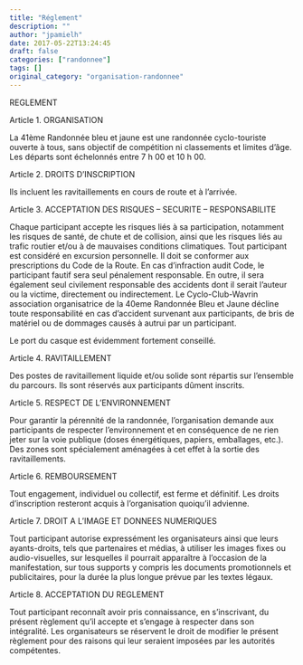 ```yaml
---
title: "Réglement"
description: ""
author: "jpamielh"
date: 2017-05-22T13:24:45
draft: false
categories: ["randonnee"]
tags: []
original_category: "organisation-randonnee"
---
```


REGLEMENT

Article 1. ORGANISATION

La 41ème Randonnée bleu et jaune est une randonnée cyclo-touriste ouverte à tous, sans objectif de compétition ni classements et limites d’âge. Les départs sont échelonnés entre 7&nbsp;h&nbsp;00 et 10&nbsp;h&nbsp;00.

Article 2. DROITS D’INSCRIPTION

Ils incluent les ravitaillements en cours de route et à l’arrivée.

Article 3. ACCEPTATION DES RISQUES – SECURITE – RESPONSABILITE

Chaque participant accepte les risques liés à sa participation, notamment les risques de santé, de chute et de collision, ainsi que les risques liés au trafic routier et/ou à de mauvaises conditions climatiques.
Tout participant est considéré en excursion personnelle. Il doit se conformer aux prescriptions du Code de la Route. En cas d’infraction audit Code, le participant fautif sera seul pénalement responsable. En outre, il sera également seul civilement responsable des accidents dont il serait l’auteur ou la victime, directement ou indirectement.
Le Cyclo-Club-Wavrin association organisatrice de la 40eme Randonnée Bleu et Jaune décline toute responsabilité en cas d’accident survenant aux participants, de bris de matériel ou de dommages causés à autrui par un participant.

Le port du casque est évidemment fortement conseillé.

Article 4. RAVITAILLEMENT

Des postes de ravitaillement liquide et/ou solide sont répartis sur l’ensemble du parcours. Ils sont réservés aux participants dûment inscrits.

Article 5. RESPECT DE L’ENVIRONNEMENT

Pour garantir la pérennité de la randonnée, l’organisation demande aux participants de respecter l’environnement et en conséquence de ne rien jeter sur la voie publique (doses énergétiques, papiers, emballages, etc.). Des zones sont spécialement aménagées à cet effet à la sortie des ravitaillements.

Article 6. REMBOURSEMENT

Tout engagement, individuel ou collectif, est ferme et définitif. Les droits d’inscription resteront acquis à l’organisation quoiqu’il advienne.

Article 7. DROIT A L’IMAGE ET DONNEES NUMERIQUES

Tout participant autorise expressément les organisateurs ainsi que leurs ayants-droits, tels que partenaires et médias, à utiliser les images fixes ou audio-visuelles, sur lesquelles il pourrait apparaître à l’occasion de la manifestation, sur tous supports y compris les documents promotionnels et publicitaires, pour la durée la plus longue prévue par les textes légaux.

Article 8. ACCEPTATION DU REGLEMENT

Tout participant reconnaît avoir pris connaissance, en s’inscrivant, du présent règlement qu’il accepte et s’engage à respecter dans son intégralité.
Les organisateurs se réservent le droit de modifier le présent règlement pour des raisons qui leur seraient imposées par les autorités compétentes.